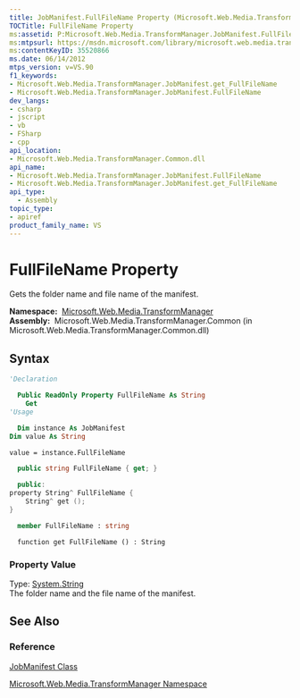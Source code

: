 ```yaml
---
title: JobManifest.FullFileName Property (Microsoft.Web.Media.TransformManager)
TOCTitle: FullFileName Property
ms:assetid: P:Microsoft.Web.Media.TransformManager.JobManifest.FullFileName
ms:mtpsurl: https://msdn.microsoft.com/library/microsoft.web.media.transformmanager.jobmanifest.fullfilename(v=VS.90)
ms:contentKeyID: 35520866
ms.date: 06/14/2012
mtps_version: v=VS.90
f1_keywords:
- Microsoft.Web.Media.TransformManager.JobManifest.get_FullFileName
- Microsoft.Web.Media.TransformManager.JobManifest.FullFileName
dev_langs:
- csharp
- jscript
- vb
- FSharp
- cpp
api_location:
- Microsoft.Web.Media.TransformManager.Common.dll
api_name:
- Microsoft.Web.Media.TransformManager.JobManifest.FullFileName
- Microsoft.Web.Media.TransformManager.JobManifest.get_FullFileName
api_type:
  - Assembly
topic_type:
- apiref
product_family_name: VS
---
```


# FullFileName Property

Gets the folder name and file name of the manifest.

**Namespace:**  [Microsoft.Web.Media.TransformManager](microsoft-web-media-transformmanager-namespace.md)  
**Assembly:**  Microsoft.Web.Media.TransformManager.Common (in Microsoft.Web.Media.TransformManager.Common.dll)

## Syntax

```vb
'Declaration

  Public ReadOnly Property FullFileName As String
    Get
'Usage

  Dim instance As JobManifest
Dim value As String

value = instance.FullFileName
```

```csharp
  public string FullFileName { get; }
```

```cpp
  public:
property String^ FullFileName {
    String^ get ();
}
```

``` fsharp
  member FullFileName : string
```

```jscript
  function get FullFileName () : String
```

### Property Value

Type: [System.String](https://msdn.microsoft.com/library/s1wwdcbf)  
The folder name and the file name of the manifest.  

## See Also

### Reference

[JobManifest Class](jobmanifest-class-microsoft-web-media-transformmanager.md)

[Microsoft.Web.Media.TransformManager Namespace](microsoft-web-media-transformmanager-namespace.md)

